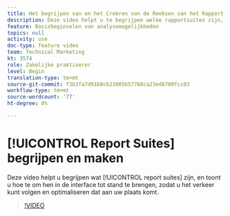 ```yaml
---
title: Het begrijpen van en het Creëren van de Reeksen van het Rapport
description: Deze video helpt u te begrijpen welke rapportsuites zijn, en zal u tonen hoe te om hen in de interface te creëren, zodat u de mensen kunt volgen en optimaliseren die aan uw plaats komen.
feature: Basisbeginselen van analysemogelijkheden
topics: null
activity: use
doc-type: feature video
team: Technical Marketing
kt: 3574
role: Zakelijke praktiserer
level: Begin
translation-type: tm+mt
source-git-commit: f3b3fa7d91b0cb21005b57768ca23ed6700fcc03
workflow-type: tm+mt
source-wordcount: '77'
ht-degree: 0%

---
```



# [!UICONTROL Report Suites] begrijpen en maken

Deze video helpt u begrijpen wat [!UICONTROL report suites] zijn, en toont u hoe te om hen in de interface tot stand te brengen, zodat u het verkeer kunt volgen en optimaliseren dat aan uw plaats komt.

>[!VIDEO](https://video.tv.adobe.com/v/28773/?quality=12)
